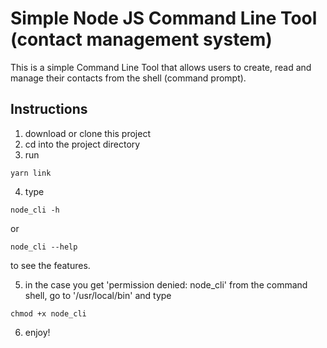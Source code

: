 # Simple Node JS Command Line Tool (contact management system)
This is a simple Command Line Tool that allows users to create, read and manage their contacts from the shell (command prompt).

## Instructions
1) download or clone this project
2) cd into the project directory
3) run
```
yarn link
```
4) type
```
node_cli -h
```
or
```
node_cli --help
```
to see the features.

5) in the case you get 'permission denied: node_cli' from the command shell, go to '/usr/local/bin' and type
```
chmod +x node_cli
```
6) enjoy!
